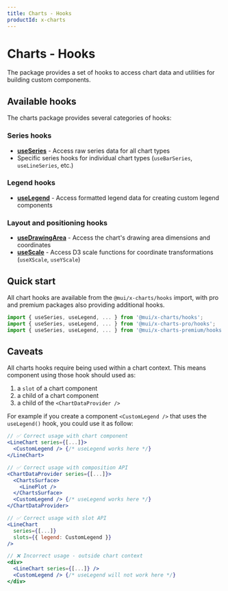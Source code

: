 ```yaml
---
title: Charts - Hooks
productId: x-charts
---
```


# Charts - Hooks

<p class="description">The package provides a set of hooks to access chart data and utilities for building custom components.</p>

## Available hooks

The charts package provides several categories of hooks:

### Series hooks

- [**useSeries**](/x/react-charts/hooks/use-series/) - Access raw series data for all chart types
- Specific series hooks for individual chart types (`useBarSeries`, `useLineSeries`, etc.)

### Legend hooks

- [**useLegend**](/x/react-charts/hooks/use-legend/) - Access formatted legend data for creating custom legend components

### Layout and positioning hooks

- [**useDrawingArea**](/x/react-charts/hooks/use-drawing-area/) - Access the chart's drawing area dimensions and coordinates
- [**useScale**](/x/react-charts/hooks/use-scale/) - Access D3 scale functions for coordinate transformations (`useXScale`, `useYScale`)

## Quick start

All chart hooks are available from the `@mui/x-charts/hooks` import, with pro and premium packages also providing additional hooks.

```js
import { useSeries, useLegend, ... } from '@mui/x-charts/hooks';
import { useSeries, useLegend, ... } from '@mui/x-charts-pro/hooks';
import { useSeries, useLegend, ... } from '@mui/x-charts-premium/hooks';
```

## Caveats

All charts hooks require being used within a chart context.
This means component using those hook should used as:

1. a `slot` of a chart component
2. a child of a chart component
3. a child of the `<ChartDataProvider />`

For example if you create a component `<CustomLegend />` that uses the `useLegend()` hook, you could use it as follow:

```jsx
// ✅ Correct usage with chart component
<LineChart series={[...]}>
  <CustomLegend /> {/* useLegend works here */}
</LineChart>

// ✅ Correct usage with composition API
<ChartDataProvider series={[...]}>
  <ChartsSurface>
    <LinePlot />
  </ChartsSurface>
  <CustomLegend /> {/* useLegend works here */}
</ChartDataProvider>

// ✅ Correct usage with slot API
<LineChart
  series={[...]}
  slots={{ legend: CustomLegend }}
/>
```

```jsx
// ❌ Incorrect usage - outside chart context
<div>
  <LineChart series={[...]} />
  <CustomLegend /> {/* useLegend will not work here */}
</div>
```
